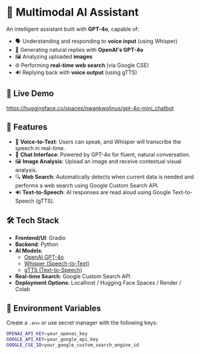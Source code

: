 # 🤖 Multimodal AI Assistant

An intelligent assistant built with **GPT-4o**, capable of:

- 🗣️ Understanding and responding to **voice input** (using Whisper)
- 🧠 Generating natural replies with **OpenAI's GPT-4o**
- 🖼️ Analyzing uploaded **images**
- 🌐 Performing **real-time web search** (via Google CSE)
- 🔊 Replying back with **voice output** (using gTTS)

## 🚀 Live Demo
https://huggingface.co/spaces/nwankwolinus/gpt-4o-mini_chatbot

## 🔧 Features

- 🎤 **Voice-to-Text**: Users can speak, and Whisper will transcribe the speech in real-time.
- 💬 **Chat Interface**: Powered by GPT-4o for fluent, natural conversation.
- 🖼️ **Image Analysis**: Upload an image and receive contextual visual analysis.
- 🔍 **Web Search**: Automatically detects when current data is needed and performs a web search using Google Custom Search API.
- 🔊 **Text-to-Speech**: AI responses are read aloud using Google Text-to-Speech (gTTS).

## 🛠️ Tech Stack

- **Frontend/UI**: Gradio
- **Backend**: Python
- **AI Models**:
  - [OpenAI GPT-4o](https://platform.openai.com/)
  - [Whisper (Speech-to-Text)](https://github.com/openai/whisper)
  - [gTTS (Text-to-Speech)](https://pypi.org/project/gTTS/)
- **Real-time Search**: Google Custom Search API
- **Deployment Options**: Localhost / Hugging Face Spaces / Render / Colab

## 🔐 Environment Variables

Create a `.env` or use secret manager with the following keys:

```bash
OPENAI_API_KEY=your_openai_key
GOOGLE_API_KEY=your_google_api_key
GOOGLE_CSE_ID=your_google_custom_search_engine_id
